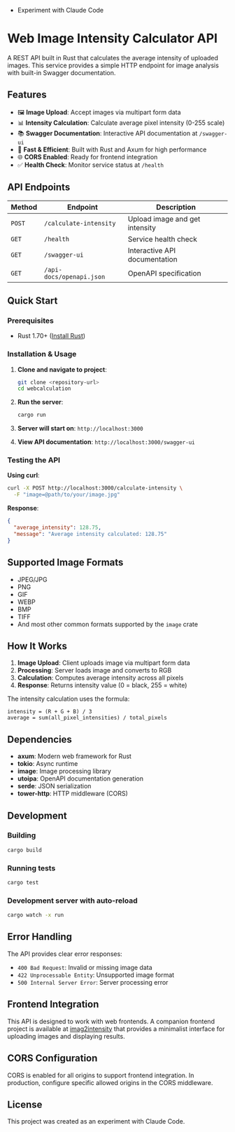 - Experiment with Claude Code


# Web Image Intensity Calculator API

A REST API built in Rust that calculates the average intensity of uploaded images. This service provides a simple HTTP endpoint for image analysis with built-in Swagger documentation.

## Features

- 🖼️ **Image Upload**: Accept images via multipart form data
- 📊 **Intensity Calculation**: Calculate average pixel intensity (0-255 scale)
- 📚 **Swagger Documentation**: Interactive API documentation at `/swagger-ui`
- 🚀 **Fast & Efficient**: Built with Rust and Axum for high performance
- 🌐 **CORS Enabled**: Ready for frontend integration
- ✅ **Health Check**: Monitor service status at `/health`

## API Endpoints

| Method | Endpoint | Description |
|--------|----------|-------------|
| `POST` | `/calculate-intensity` | Upload image and get intensity |
| `GET` | `/health` | Service health check |
| `GET` | `/swagger-ui` | Interactive API documentation |
| `GET` | `/api-docs/openapi.json` | OpenAPI specification |

## Quick Start

### Prerequisites

- Rust 1.70+ ([Install Rust](https://rustup.rs/))

### Installation & Usage

1. **Clone and navigate to project**:
   ```bash
   git clone <repository-url>
   cd webcalculation
   ```

2. **Run the server**:
   ```bash
   cargo run
   ```

3. **Server will start on**: `http://localhost:3000`

4. **View API documentation**: `http://localhost:3000/swagger-ui`

### Testing the API

**Using curl**:
```bash
curl -X POST http://localhost:3000/calculate-intensity \
  -F "image=@path/to/your/image.jpg"
```

**Response**:
```json
{
  "average_intensity": 128.75,
  "message": "Average intensity calculated: 128.75"
}
```

## Supported Image Formats

- JPEG/JPG
- PNG
- GIF
- WEBP
- BMP
- TIFF
- And most other common formats supported by the `image` crate

## How It Works

1. **Image Upload**: Client uploads image via multipart form data
2. **Processing**: Server loads image and converts to RGB
3. **Calculation**: Computes average intensity across all pixels
4. **Response**: Returns intensity value (0 = black, 255 = white)

The intensity calculation uses the formula:
```
intensity = (R + G + B) / 3
average = sum(all_pixel_intensities) / total_pixels
```

## Dependencies

- **axum**: Modern web framework for Rust
- **tokio**: Async runtime
- **image**: Image processing library
- **utoipa**: OpenAPI documentation generation
- **serde**: JSON serialization
- **tower-http**: HTTP middleware (CORS)

## Development

### Building
```bash
cargo build
```

### Running tests
```bash
cargo test
```

### Development server with auto-reload
```bash
cargo watch -x run
```

## Error Handling

The API provides clear error responses:

- `400 Bad Request`: Invalid or missing image data
- `422 Unprocessable Entity`: Unsupported image format
- `500 Internal Server Error`: Server processing error

## Frontend Integration

This API is designed to work with web frontends. A companion frontend project is available at [imag2intensity](../imag2intensity/) that provides a minimalist interface for uploading images and displaying results.

## CORS Configuration

CORS is enabled for all origins to support frontend integration. In production, configure specific allowed origins in the CORS middleware.

## License

This project was created as an experiment with Claude Code.
